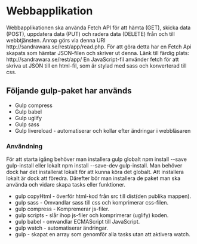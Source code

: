 # Webbapplikation
<p>Webbapplikationen ska använda Fetch API för att hämta (GET), skicka data (POST), uppdatera data (PUT) och radera data (DELETE) från och till webbtjänsten. Anrop görs via denna URI http://sandrawara.se/rest/app/read.php. För att göra detta har en Fetch Api skapats som hämtar JSON-filen och skriver ut denna. Länk till färdig plats: http://sandrawara.se/rest/app/
En JavaScript-fil använder fetch för att skriva ut JSON till en html-fil, som är stylad med sass och konverterad till css.</p>

## Följande gulp-paket har används
<ul> 
<li>Gulp compress</li>  
<li>Gulp babel</li>   
<li>Gulp uglify</li>
<li>Gulp sass</li>  
<li>Gulp livereload - automatiserar och kollar efter ändringar i webbläsaren</li> 
</ul>

### Användning
<p> För att starta igång behöver man installera gulp globalt npm install --save gulp-install 
eller lokalt npm install --save-dev gulp-install. Man behöver dock har det installerat lokalt för att 
kunna köra det globalt. Att installera lokalt är dock att föredra. Därefter bör man installera de 
paket man ska använda och vidare skapa tasks eller funktioner.</p>

<ul>
<li>gulp copyHtml - överför html-kod från src till dist(den publika mappen).</li> 
<li>gulp sass - Omvandlar sass till css och komprimerar css-filen.</li> 
<li>gulp compress - Kompremerar js-filer.
<li>gulp scripts - slår ihop js-filer och komprimerar (uglify) koden.</li> 
<li>gulp babel - omvandlar ECMAScript till JavaScript.
<li>gulp watch - automatiserar ändringar.</li> 
<li>gulp - skapat en array som genomför alla tasks utan att aktivera watch.</li> 
</ul>